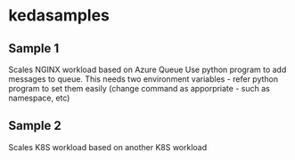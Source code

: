 # kedasamples

## Sample 1

Scales NGINX workload based on Azure Queue
Use python program to add messages to queue. This needs two environment variables - refer python program to set them easily (change command as apporpriate - such as namespace, etc)

## Sample 2

Scales K8S workload based on another K8S workload 

